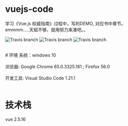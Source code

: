 # vuejs-code
学习《Vue.js 权威指南》过程中，写的DEMO, 对应书中章节。<br/>
emmmm.....天赋不够，就用努力来凑吧。。<br/>

![Travis branch](https://img.shields.io/badge/vue-2.5.16-green.svg)
![Travis branch](https://img.shields.io/badge/vsCode-1.21.1-red.svg)
![Travis branch](https://img.shields.io/badge/windows-10-blue.svg)

<br/>
# 环境
系统：windows 10<br/><br/>
浏览器: Google Chrome  65.0.3325.181 ; Firefox 56.0<br/><br/>
开发工具: Visual Studio Code 1.21.1<br/><br/>

# 技术栈
vue 2.5.16